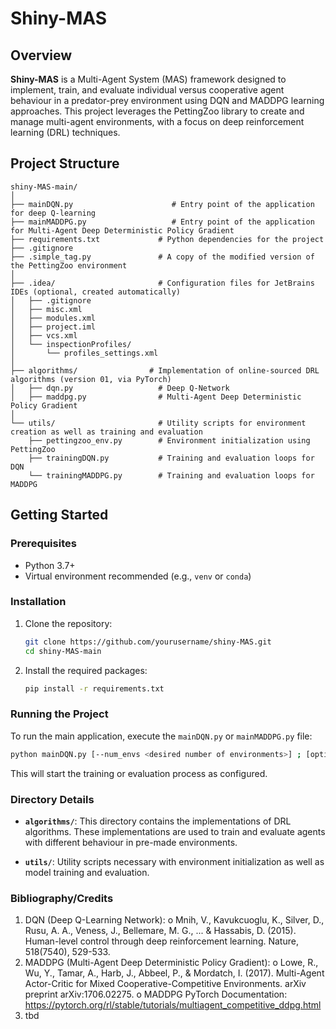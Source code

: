 # Shiny-MAS

## Overview

**Shiny-MAS** is a Multi-Agent System (MAS) framework designed to implement, train, and evaluate individual versus cooperative agent behaviour in a predator-prey environment using DQN and MADDPG learning approaches. This project leverages the PettingZoo library to create and manage multi-agent environments, with a focus on deep reinforcement learning (DRL) techniques.

## Project Structure

```
shiny-MAS-main/
│
├── mainDQN.py                      # Entry point of the application for deep Q-learning
├── mainMADDPG.py                   # Entry point of the application for Multi-Agent Deep Deterministic Policy Gradient
├── requirements.txt             # Python dependencies for the project
├── .gitignore                   
├── .simple_tag.py               # A copy of the modified version of the PettingZoo environment                    
│
├── .idea/                       # Configuration files for JetBrains IDEs (optional, created automatically)
│   ├── .gitignore
│   ├── misc.xml
│   ├── modules.xml
│   ├── project.iml
│   ├── vcs.xml
│   └── inspectionProfiles/
│       └── profiles_settings.xml
│
├── algorithms/                # Implementation of online-sourced DRL algorithms (version 01, via PyTorch)
│   ├── dqn.py                   # Deep Q-Network
│   ├── maddpg.py                # Multi-Agent Deep Deterministic Policy Gradient
│
└── utils/                       # Utility scripts for environment creation as well as training and evaluation
    ├── pettingzoo_env.py        # Environment initialization using PettingZoo
    ├── trainingDQN.py           # Training and evaluation loops for DQN
    └── trainingMADDPG.py        # Training and evaluation loops for MADDPG
```

## Getting Started

### Prerequisites

- Python 3.7+
- Virtual environment recommended (e.g., `venv` or `conda`)

### Installation

1. Clone the repository:
   ```bash
   git clone https://github.com/yourusername/shiny-MAS.git
   cd shiny-MAS-main
   ```

2. Install the required packages:
   ```bash
   pip install -r requirements.txt
   ```

### Running the Project

To run the main application, execute the `mainDQN.py` or `mainMADDPG.py` file:

```bash
python mainDQN.py [--num_envs <desired number of environments>] ; [optional argument]
```

This will start the training or evaluation process as configured.

### Directory Details

- **`algorithms/`**: This directory contains the implementations of DRL algorithms. These implementations are used to train and evaluate agents with different behaviour in pre-made environments. 

- **`utils/`**: Utility scripts necessary with environment initialization as well as model training and evaluation.

### Bibliography/Credits

1.	DQN (Deep Q-Learning Network):
o	Mnih, V., Kavukcuoglu, K., Silver, D., Rusu, A. A., Veness, J., Bellemare, M. G., ... & Hassabis, D. (2015). Human-level control through deep reinforcement learning. Nature, 518(7540), 529-533.
2.	MADDPG (Multi-Agent Deep Deterministic Policy Gradient):
o	Lowe, R., Wu, Y., Tamar, A., Harb, J., Abbeel, P., & Mordatch, I. (2017). Multi-Agent Actor-Critic for Mixed Cooperative-Competitive Environments. arXiv preprint arXiv:1706.02275.
o	MADDPG PyTorch Documentation: https://pytorch.org/rl/stable/tutorials/multiagent_competitive_ddpg.html
3.  tbd
